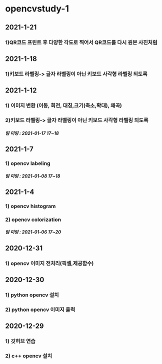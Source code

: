 # opencvstudy-1

## 2021-1-21
### 1)QR코드 프린트 후 다양한 각도로 찍어서 QR코드를 다시 원본 사진처럼 

## 2021-1-18
### 1)키보드 라벨링-> 글자 라벨링이 아닌 키보드 사각형 라벨링 되도록												

## 2021-1-12
### 1) 이미지 변환 (이동, 회전, 대칭,크기(축소,확대), 왜곡)
### 2)키보드 라벨링-> 글자 라벨링이 아닌 키보드 사각형 라벨링 되도록														
##### 팀 미팅 : 2021-01-17 17~18

## 2021-1-7
### 1) opencv labeling
##### 팀 미팅 : 2021-01-08 17~18

## 2021-1-4
### 1) opencv histogram
### 2) opencv colorization
##### 팀 미팅 : 2021-01-06 17~20

## 2020-12-31
### 1) opencv 이미지 전처리(픽셀,제공함수)

## 2020-12-30
### 1) python opencv 설치
### 2) python opencv 이미지 출력

## 2020-12-29
### 1) 깃허브 연습
### 2) c++ opencv 설치
